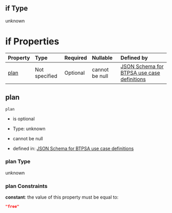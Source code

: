 ## if Type

unknown

# if Properties

| Property      | Type          | Required | Nullable       | Defined by                                                                                                                                                                                                                                  |
| :------------ | :------------ | :------- | :------------- | :------------------------------------------------------------------------------------------------------------------------------------------------------------------------------------------------------------------------------------------ |
| [plan](#plan) | Not specified | Optional | cannot be null | [JSON Schema for BTPSA use case definitions](btpsa-usecase-properties-services-items-allof-2-then-allof-28-then-allof-2-if-properties-plan.md "undefined#/properties/services/items/allOf/2/then/allOf/28/then/allOf/2/if/properties/plan") |

## plan



`plan`

*   is optional

*   Type: unknown

*   cannot be null

*   defined in: [JSON Schema for BTPSA use case definitions](btpsa-usecase-properties-services-items-allof-2-then-allof-28-then-allof-2-if-properties-plan.md "undefined#/properties/services/items/allOf/2/then/allOf/28/then/allOf/2/if/properties/plan")

### plan Type

unknown

### plan Constraints

**constant**: the value of this property must be equal to:

```json
"free"
```
